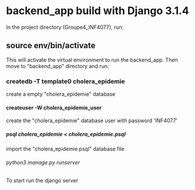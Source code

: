 # backend_app build with Django 3.1.4

In the project directory (Groupe4_INF4077), run:

## source env/bin/activate

This will activate the virtual environment to run the backend_app. Then move to
"backend_app" directory and run:

### createdb -T template0 cholera_epidemie

create a empty "cholera_epidemie" database

#### createuser -W cholera_epidemie_user

create the "cholera_epidemie" database user with password 'INF4077'

##### psql cholera_epidemie < cholera_epidemie.psql

import the "cholera_epidemie.psql" database file

###### python3 manage.py runserver

To start run the django server
